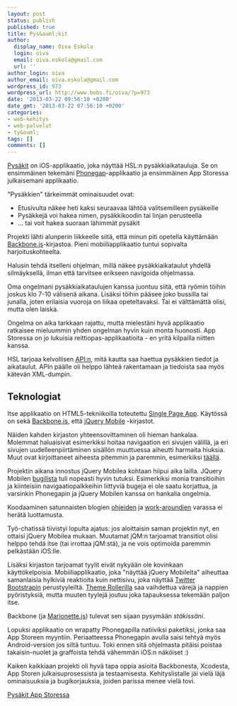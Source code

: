 ```yaml
---
layout: post
status: publish
published: true
title: Pys&auml;kit
author:
  display_name: Oiva Eskola
  login: oiva
  email: oiva.eskola@gmail.com
  url: ''
author_login: oiva
author_email: oiva.eskola@gmail.com
wordpress_id: 973
wordpress_url: http://www.bobs.fi/oiva/?p=973
date: '2013-03-22 09:56:10 +0200'
date_gmt: '2013-03-22 07:56:10 +0200'
categories:
- web-kehitys
- web-palvelut
- ty&ouml;
tags: []
comments: []
---
```

<p><a href="https://itunes.apple.com/us/app/pysakit/id620100246?l=fi&amp;ls=1&amp;mt=8">Pys&auml;kit</a> on iOS-applikaatio, joka n&auml;ytt&auml;&auml; HSL:n pys&auml;kkiaikatauluja. Se on ensimm&auml;inen tekem&auml;ni <a href="http://phonegap.com/">Phonegap</a>-applikaatio ja ensimm&auml;inen App Storessa julkaisemani applikaatio.</p>
<p>"Pys&auml;kkien" t&auml;rkeimm&auml;t ominaisuudet ovat:</p>
<ul>
<li>Etusivulta n&auml;kee heti kaksi seuraavaa l&auml;ht&ouml;&auml; valitsemilleen pys&auml;keille</li>
<li>Pys&auml;kkej&auml; voi hakea nimen, pys&auml;kkikoodin tai linjan perusteella</li>
<li>... tai voit hakea suoraan l&auml;himm&auml;t pys&auml;kit</li>
</ul>
<p>Projekti l&auml;hti alunperin liikkeelle siit&auml;, ett&auml; minun piti opetella k&auml;ytt&auml;m&auml;&auml;n <a href="http://backbonejs.org/">Backbone.js</a>-kirjastoa. Pieni mobiiliapplikaatio tuntui sopivalta harjoituskohteelta.</p>
<p>Halusin tehd&auml; itselleni ohjelman, mill&auml; n&auml;kee pys&auml;kkiaikataulut yhdell&auml; silm&auml;yksell&auml;, ilman ett&auml; tarvitsee erikseen navigoida ohjelmassa.</p>
<p>Oma ongelmani pys&auml;kkiaikataulujen kanssa juontuu siit&auml;, ett&auml; ry&ouml;min t&ouml;ihin joskus klo 7-10 v&auml;lisen&auml; aikana. Lis&auml;ksi t&ouml;ihin p&auml;&auml;see joko bussilla tai junalla, joten erilaisia vuoroja on liikaa opeteltavaksi. Tai ei v&auml;ltt&auml;m&auml;tt&auml; olisi, mutta olen laiska.</p>
<p>Ongelma on aika tarkkaan rajattu, mutta mielest&auml;ni hyv&auml; applikaatio ratkaisee mieluummin yhden ongelman hyvin kuin monta huonosti. App Storessa on jo lukuisia reittiopas-applikaatioita - en yrit&auml; kilpailla niitten kanssa.</p>
<p>HSL tarjoaa kelvollisen <a href="http://developer.reittiopas.fi/pages/fi/reittiopas-api.php">API:n</a>, mit&auml; kautta saa haettua pys&auml;kkien tiedot ja aikataulut. APIn p&auml;&auml;lle oli helppo l&auml;hte&auml; rakentamaan ja tiedoista saa my&ouml;s k&auml;tev&auml;n XML-dumpin.</p>
<h2>Teknologiat</h2>
<p>Itse applikaatio on HTML5-tekniikoilla toteutettu&nbsp;<a href="http://en.wikipedia.org/wiki/Single-page_application">Single Page App</a>. K&auml;yt&ouml;ss&auml; on sek&auml; <a href="http://backbonejs.org/">Backbone.js</a>, ett&auml; <a href="http://jquerymobile.com/">jQuery Mobile</a> -kirjastot.</p>
<p>N&auml;iden kahden kirjaston yhteensovittaminen oli hieman hankalaa. Molemmat haluaisivat esimerkiksi hoitaa navigaation eri sivujen v&auml;lill&auml;, ja eri sivujen uudelleenpiirt&auml;minen sis&auml;ll&ouml;n muuttuessa aiheutti harmaita hiuksia. Muut ovat kirjoittaneet aiheesta pitemmin ja paremmin, esimerkiksi <a href="https://supportbee.com/devblog/2013/02/12/jquery-mobile-backbone-backbone/">t&auml;&auml;ll&auml;</a>.</p>
<p>Projektin aikana innostus jQuery Mobilea kohtaan hiipui aika lailla. JQuery Mobilen <a href="https://github.com/jquery/jquery-mobile/issues?state=open">bugilista</a> tuli nopeasti hyvin tutuksi. Esimerkiksi monia transitioihin ja kiinteisiin navigaatiopalkkeihin liittyvi&auml; bugeja ei ole saatu korjattua, ja varsinkin Phonegapin ja jQuery Mobilen kanssa on hankalia ongelmia.</p>
<p>Koodaaminen satunnaisten blogien <a href="http://outof.me/fixing-flickers-jumps-of-jquery-mobile-transitions-in-phonegap-apps/">ohjeiden</a> ja <a href="http://outof.me/native-scrolling-in-jquery-mobilephonegap-applications/">work-aroundien</a> varassa ei her&auml;t&auml; luottamusta.</p>
<p>Ty&ouml;-chatiss&auml; tiivistyi lopulta ajatus: jos aloittaisin saman projektin nyt, en ottaisi jQuery Mobilea mukaan. Muutamat jQM:n tarjoamat transitiot olisi helppo tehd&auml; itse (tai irrottaa jQM:st&auml;), ja ne vois optimoida paremmin pelk&auml;st&auml;&auml;n iOS:lle.</p>
<p>Lis&auml;ksi kirjaston tarjoamat tyylit eiv&auml;t nyky&auml;&auml;n ole kovinkaan k&auml;ytt&ouml;kelpoisia. Mobiiliapplikaatio, joka "n&auml;ytt&auml;&auml; jQuery Mobilelta" aiheuttaa samanlaisia hylkivi&auml; reaktioita kuin nettisivu, joka n&auml;ytt&auml;&auml; <a href="http://twitter.github.com/bootstrap/">Twitter Bootstrapin</a> perustyyleilt&auml;. <a href="http://jquerymobile.com/themeroller/">Theme Rollerilla</a> saa vaihdettua v&auml;rej&auml; ja nappien py&ouml;ristyksi&auml;, mutta muuten tyylej&auml; joutuu joka tapauksessa tekem&auml;&auml;n paljon itse.</p>
<p>Backbone (ja <a href="http://marionettejs.com/">Marionette.js</a>) tulevat sen sijaan pysym&auml;&auml;n <em>st&auml;kiss&auml;ni</em>.</p>
<p>Lopuksi applikaatio on wrapatty Phonegapilla natiiviksi paketiksi, jonka saa App Storeen myyntiin. Periaatteessa Phonegapin avulla saisi tehty&auml; my&ouml;s Android-version jos silt&auml; tuntuu. Toki ennen sit&auml; ohjelmasta pit&auml;isi poistaa takaisin-nuolet ja graffoista tehd&auml; v&auml;hemm&auml;n iOS:n n&auml;k&ouml;iset :)</p>
<p>Kaiken kaikkiaan projekti oli hyv&auml; tapa oppia asioita Backbonesta, Xcodesta, App Storen julkaisuprosessista ja testaamisesta. Kehityslistalle j&auml;i viel&auml; l&auml;j&auml; ominaisuuksia ja bugikorjauksia, joiden parissa menee viel&auml; tovi.</p>
<p><a href="https://itunes.apple.com/us/app/pysakit/id620100246?l=fi&amp;ls=1&amp;mt=8">Pys&auml;kit App Storessa</a></p>
